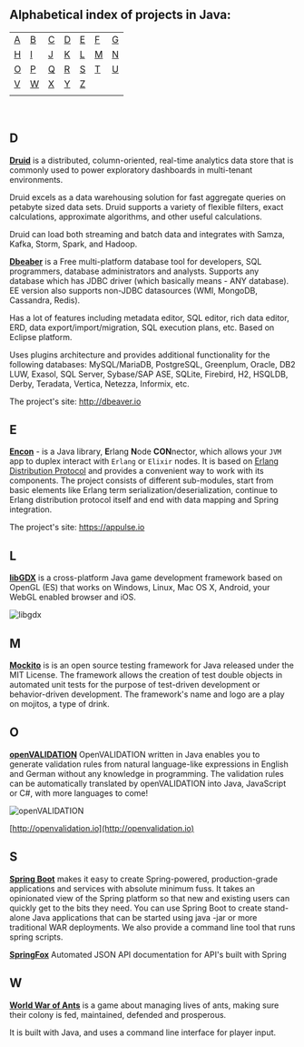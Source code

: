 ## Alphabetical index of projects in Java:

|       |       |       |       |       |       |       |
|---    |---    |---    |---    |---    |---    |    ---|
|[A](#a)|[B](#b)|[C](#c)|[D](#d)|[E](#e)|[F](#f)|[G](#g)|
|[H](#h)|[I](#i)|[J](#j)|[K](#k)|[L](#l)|[M](#m)|[N](#n)|
|[O](#o)|[P](#p)|[Q](#q)|[R](#r)|[S](#s)|[T](#t)|[U](#u)|
|[V](#v)|[W](#w)|[X](#x)|[Y](#y)|[Z](#z)|       |       |
|       |       |       |       |       |       |       |

<br>

## D

[**Druid**](https://github.com/druid-io/druid) is a distributed, column-oriented, real-time analytics data store that is commonly used to power exploratory dashboards in multi-tenant environments.

Druid excels as a data warehousing solution for fast aggregate queries on petabyte sized data sets. Druid supports a variety of flexible filters, exact calculations, approximate algorithms, and other useful calculations.

Druid can load both streaming and batch data and integrates with Samza, Kafka, Storm, Spark, and Hadoop.

[**Dbeaber**](https://github.com/dbeaver/dbeaver) is a Free multi-platform database tool for developers, SQL programmers, database administrators and analysts. Supports any database which has JDBC driver (which basically means - ANY database). EE version also supports non-JDBC datasources (WMI, MongoDB, Cassandra, Redis).

Has a lot of features including metadata editor, SQL editor, rich data editor, ERD, data export/import/migration, SQL execution plans, etc.
Based on Eclipse platform.
 
Uses plugins architecture and provides additional functionality for the following databases: MySQL/MariaDB, PostgreSQL, Greenplum, Oracle, DB2 LUW, Exasol, SQL Server, Sybase/SAP ASE, SQLite, Firebird, H2, HSQLDB, Derby, Teradata, Vertica, Netezza, Informix, etc.

The project's site: http://dbeaver.io

## E

[**Encon**](https://github.com/appulse-projects/encon-java) - is a Java library, **E**rlang **N**ode **CON**nector, which allows your `JVM` app to duplex interact with `Erlang` or `Elixir` nodes. It is based on [Erlang Distribution Protocol](http://erlang.org/doc/apps/erts/erl_dist_protocol.html) and provides a convenient way to work with its components. The project consists of different sub-modules, start from basic elements like Erlang term serialization/deserialization, continue to Erlang distribution protocol itself and end with data mapping and Spring integration.

The project's site: https://appulse.io

## L

[**libGDX**](https://github.com/libgdx/libgdx) is a cross-platform Java game development framework based on OpenGL (ES) that works on Windows, Linux, Mac OS X, Android, your WebGL enabled browser and iOS.

![libgdx](https://camo.githubusercontent.com/f70f169cab179f13f70e892b3251e6f2032be66d/687474703a2f2f6c69626764782e6261646c6f67696367616d65732e636f6d2f696d672f6c6f676f2e706e67)

## M
[**Mockito**](https://github.com/mockito/mockito) is
is an open source testing framework for Java released under the MIT License. The framework allows the creation of test double objects in automated unit tests for the purpose of test-driven development or behavior-driven development. The framework's name and logo are a play on mojitos, a type of drink.

## O

[**openVALIDATION**](https://github.com/openvalidation/openvalidation) OpenVALIDATION written in Java enables you to generate validation rules from natural language-like expressions in English and German without any knowledge in programming. The validation rules can be automatically translated by openVALIDATION into Java, JavaScript or C#, with more languages to come!

![openVALIDATION](https://raw.githubusercontent.com/openvalidation/openvalidation/master/docs/first-screen.png)

[http://openvalidation.io](http://openvalidation.io)

## S

[**Spring Boot**](https://github.com/spring-projects/spring-boot) makes it easy to create Spring-powered, production-grade applications and services with absolute minimum fuss. It takes an opinionated view of the Spring platform so that new and existing users can quickly get to the bits they need. You can use Spring Boot to create stand-alone Java applications that can be started using java -jar or more traditional WAR deployments. We also provide a command line tool that runs spring scripts.

[**SpringFox**](https://github.com/springfox/springfox) Automated JSON API documentation for API's built with Spring

## W
[**World War of Ants**](https://github.com/warofants/wwa) is a game about managing lives of ants, making sure their colony is fed, maintained, defended and prosperous. 

It is built with Java, and uses a command line interface for player input.
